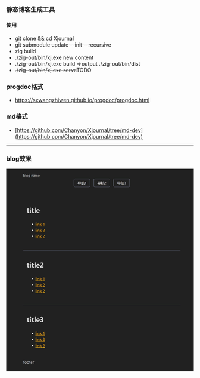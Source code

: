 ### 静态博客生成工具
#### 使用
- git clone && cd Xjournal
- ~~git submodule update --init --recursive~~
- zig build
- ./zig-out/bin/xj.exe new content
- ./zig-out/bin/xj.exe build =>output ./zig-out/bin/dist
- ~~./zig-out/bin/xj.exe serve~~TODO
### progdoc格式
- https://sxwangzhiwen.github.io/progdoc/progdoc.html

### md格式
- [https://github.com/Chanyon/Xjournal/tree/md-dev](https://github.com/Chanyon/Xjournal/tree/md-dev)
---
### blog效果
![blog图](./blog.JPG)
